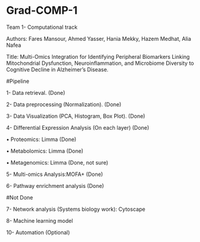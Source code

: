 # Grad-COMP-1
Team 1- Computational track

Authors: Fares Mansour, Ahmed Yasser, Hania Mekky, Hazem Medhat, Alia Nafea

Title: Multi-Omics Integration for Identifying Peripheral Biomarkers Linking Mitochondrial Dysfunction, Neuroinflammation, and Microbiome Diversity to Cognitive Decline in Alzheimer’s Disease.

#Pipeline

1- Data retrieval.  (Done)

2- Data preprocessing (Normalization). (Done)

3- Data Visualization (PCA, Histogram, Box Plot). (Done)

4- Differential Expression Analysis (On each layer) (Done)

• Proteomics: Limma (Done)

• Metabolomics: Limma (Done)

• Metagenomics: Limma (Done, not sure)

5- Multi-omics Analysis:MOFA+ (Done)

6- Pathway enrichment analysis (Done)

#Not Done

7- Network analysis (Systems biology work): Cytoscape 

8- Machine learning model

10- Automation (Optional)
